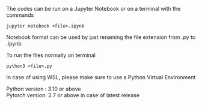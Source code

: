 
The codes can be run on a Jupyter Notebook or on a terminal with the commands
```
jupyter notebook <file>.ipynb
```
Notebook format can be used by just renaming the file extension from .py to .ipynb

To run the files normally on terminal
```
python3 <file>.py
```
In case of using WSL, please make sure to use a Python Virtual Environment

Python version : 3.10 or above </br>
Pytorch version: 2.7 or above in case of latest release